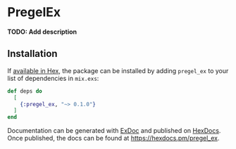 # PregelEx

**TODO: Add description**

## Installation

If [available in Hex](https://hex.pm/docs/publish), the package can be installed
by adding `pregel_ex` to your list of dependencies in `mix.exs`:

```elixir
def deps do
  [
    {:pregel_ex, "~> 0.1.0"}
  ]
end
```

Documentation can be generated with [ExDoc](https://github.com/elixir-lang/ex_doc)
and published on [HexDocs](https://hexdocs.pm). Once published, the docs can
be found at <https://hexdocs.pm/pregel_ex>.

